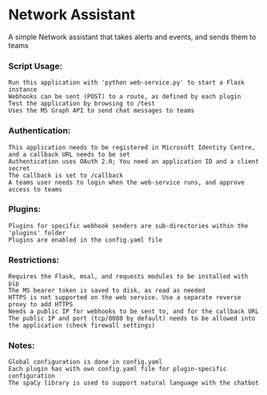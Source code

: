 # Network Assistant
A simple Network assistant that takes alerts and events, and sends them to teams


### Script Usage:
    Run this application with 'python web-service.py' to start a Flask instance
    Webhooks can be sent (POST) to a route, as defined by each plugin
    Test the application by browsing to /test
    Uses the MS Graph API to send chat messages to teams
    
### Authentication:
    This application needs to be registered in Microsoft Identity Centre, and a callback URL needs to be set
    Authentication uses OAuth 2.0; You need an application ID and a client secret
    The callback is set to /callback
    A teams user needs to login when the web-service runs, and approve access to teams
    
### Plugins:
    Plugins for specific webhook senders are sub-directories within the 'plugins' folder
    Plugins are enabled in the config.yaml file

### Restrictions:
    Requires the Flask, msal, and requests modules to be installed with pip
    The MS bearer token is saved to disk, as read as needed
    HTTPS is not supported on the web service. Use a separate reverse proxy to add HTTPS
    Needs a public IP for webhooks to be sent to, and for the callback URL
    The public IP and port (tcp/8080 by default) needs to be allowed into the application (check firewall settings)

### Notes:
    Global configuration is done in config.yaml
    Each plugin has with own config.yaml file for plugin-specific configuration
    The spaCy library is used to support natural language with the chatbot



